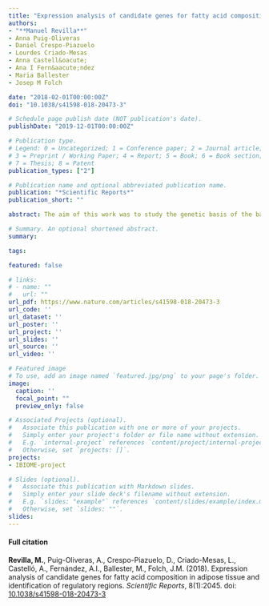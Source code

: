 ```yaml
---
title: "Expression analysis of candidate genes for fatty acid composition in adipose tissue and identification of regulatory regions"
authors:
- "**Manuel Revilla**"
- Anna Puig-Oliveras
- Daniel Crespo-Piazuelo
- Lourdes Criado-Mesas
- Anna Castell&oacute;
- Ana I Fern&aacute;ndez
- Maria Ballester
- Josep M Folch

date: "2018-02-01T00:00:00Z"
doi: "10.1038/s41598-018-20473-3"

# Schedule page publish date (NOT publication's date).
publishDate: "2019-12-01T00:00:00Z"

# Publication type.
# Legend: 0 = Uncategorized; 1 = Conference paper; 2 = Journal article;
# 3 = Preprint / Working Paper; 4 = Report; 5 = Book; 6 = Book section;
# 7 = Thesis; 8 = Patent
publication_types: ["2"]

# Publication name and optional abbreviated publication name.
publication: "*Scientific Reports*"
publication_short: ""

abstract: The aim of this work was to study the genetic basis of the backfat expression of lipid-related genes associated with meat quality traits in pigs. We performed a genome-wide association study with the backfat gene expression measured in 44 genes by qPCR and the *PorcineSNP60 BeadChip* genotypes in 115 Iberian x Landrace backcross animals. A total of 193 expression-associated SNPs located in 19 chromosomal regions were associated with expression levels of *ACSM5, ELOVL6, FABP4, FADS2,* and *SLC27A4* genes. Three expression quantitative trail loci (eQTLs) corresponding to *ACSM5, FABP4,* and *FADS2* were classified as *cis*-acting eQTLs, whereas the remaining 16 eQTLs have *trans*-regulatory effects. Remarkably, a SNP in the *ACSM5* promoter region and a SNP in the 3'UTR region of *FABP4* were the most associated polymorphisms with the *ACSM5* and *FABP4* expression levels, respectively. Moreover, relevant lipid-related genes mapped in the *trans*-eQTLs regions associated with the *ACSM5, FABP4, FADS2,* and *SLC27A4* genes. Interestingly, a *trans*-eQTL hotspot on SSC13 regulating the gene expression of *ELOVL6, ELOLV5,* and *SCD*, three important genes implicated in the elongation and desaturation of fatty acids, was identified. These findings provide new data to further understand the functional regulatory mechanisms implicated in the variation of fatty acid composition in pigs.

# Summary. An optional shortened abstract.
summary: 

tags:

featured: false

# links:
# - name: ""
#   url: ""
url_pdf: https://www.nature.com/articles/s41598-018-20473-3
url_code: ''
url_dataset: ''
url_poster: ''
url_project: ''
url_slides: ''
url_source: ''
url_video: ''

# Featured image
# To use, add an image named `featured.jpg/png` to your page's folder. 
image:
  caption: ''
  focal_point: ""
  preview_only: false

# Associated Projects (optional).
#   Associate this publication with one or more of your projects.
#   Simply enter your project's folder or file name without extension.
#   E.g. `internal-project` references `content/project/internal-project/index.md`.
#   Otherwise, set `projects: []`.
projects: 
- IBIOME-project

# Slides (optional).
#   Associate this publication with Markdown slides.
#   Simply enter your slide deck's filename without extension.
#   E.g. `slides: "example"` references `content/slides/example/index.md`.
#   Otherwise, set `slides: ""`.
slides: 
---
```


#### Full citation ####
**Revilla, M.**, Puig-Oliveras, A., Crespo-Piazuelo, D., Criado-Mesas, L., Castell&oacute;, A., Fern&aacute;ndez, A.I., Ballester, M., Folch, J.M. (2018). Expression analysis of candidate genes for fatty acid composition in adipose tissue and identification of regulatory regions. *Scientific Reports*, 8(1):2045. doi: [10.1038/s41598-018-20473-3](https://doi.org/10.1038/s41598-018-20473-3 "10.1038/s41598-018-20473-3") 
